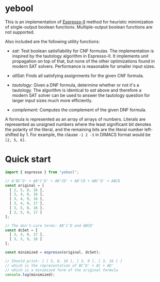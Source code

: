# yebool

This is an implementation of
[Espresso-II](https://en.wikipedia.org/wiki/Espresso_heuristic_logic_minimizer)
method for heuristic minimization of single-output boolean functions.
Multiple-output boolean functions are not supported.

Also included are the following utility functions:

- *sat*: Test boolean satisfiability for CNF formulas. The implementation is
  inspired by the tautology algorithm in Espresso-II. It implements unit
  propagation on top of that, but none of the other optimizations found in
  modern SAT solvers. Performance is reasonable for smaller input sizes.

- *allSat*: Finds all satisfying assignments for the given CNF formula.

- *tautology*: Given a DNF formula, determine whether or not it's a tautology.
  The algorithm is identical to *sat* above and therefore a modern SAT solver
  can be used to answer the tautology question for larger input sizes much more
  efficiently.

- *complement*: Computes the complement of the given DNF formula.

A formula is represented as an array of arrays of numbers. Literals are
represented as unsigned numbers where the least significant bit denotes the
polarity of the literal, and the remaining bits are the literal number
left-shifted by 1. For example, the clause `-1 2 -3` in DIMACS format would be
`[2, 5, 6]`.

# Quick start

```javascript
import { espresso } from "yebool";

// A'BC'D' + AB'C'D' + AB'CD' + AB'CD + ABC'D' + ABCD
const original = [
  [ 2, 5, 8, 16 ],
  [ 3, 4, 8, 16 ],
  [ 3, 4, 9, 16 ],
  [ 3, 4, 9, 17 ],
  [ 3, 5, 8, 16 ],
  [ 3, 5, 9, 17 ]
];

// The don't-care terms: AB'C'D and ABCD'
const dcSet = [
  [ 3, 4, 8, 17 ],
  [ 3, 5, 9, 16 ]
];

const minimized = espresso(original, dcSet);

// Should print: [ [ 5, 8, 16 ], [ 3, 9 ], [ 3, 16 ] ]
// which is the representation of BC'D' + AC + AD'
// which is a minimized form of the original formula
console.log(minimized);
```